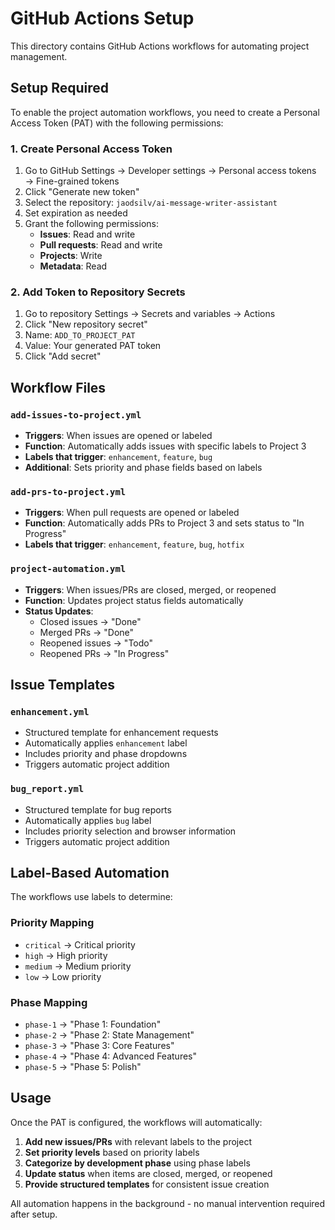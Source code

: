 # GitHub Actions Setup

This directory contains GitHub Actions workflows for automating project management.

## Setup Required

To enable the project automation workflows, you need to create a Personal Access Token (PAT) with the following permissions:

### 1. Create Personal Access Token

1. Go to GitHub Settings → Developer settings → Personal access tokens → Fine-grained tokens
2. Click "Generate new token"
3. Select the repository: `jaodsilv/ai-message-writer-assistant`
4. Set expiration as needed
5. Grant the following permissions:
   - **Issues**: Read and write
   - **Pull requests**: Read and write  
   - **Projects**: Write
   - **Metadata**: Read

### 2. Add Token to Repository Secrets

1. Go to repository Settings → Secrets and variables → Actions
2. Click "New repository secret"
3. Name: `ADD_TO_PROJECT_PAT`
4. Value: Your generated PAT token
5. Click "Add secret"

## Workflow Files

### `add-issues-to-project.yml`
- **Triggers**: When issues are opened or labeled
- **Function**: Automatically adds issues with specific labels to Project 3
- **Labels that trigger**: `enhancement`, `feature`, `bug`
- **Additional**: Sets priority and phase fields based on labels

### `add-prs-to-project.yml` 
- **Triggers**: When pull requests are opened or labeled
- **Function**: Automatically adds PRs to Project 3 and sets status to "In Progress"
- **Labels that trigger**: `enhancement`, `feature`, `bug`, `hotfix`

### `project-automation.yml`
- **Triggers**: When issues/PRs are closed, merged, or reopened
- **Function**: Updates project status fields automatically
- **Status Updates**:
  - Closed issues → "Done"
  - Merged PRs → "Done" 
  - Reopened issues → "Todo"
  - Reopened PRs → "In Progress"

## Issue Templates

### `enhancement.yml`
- Structured template for enhancement requests
- Automatically applies `enhancement` label
- Includes priority and phase dropdowns
- Triggers automatic project addition

### `bug_report.yml`
- Structured template for bug reports
- Automatically applies `bug` label
- Includes priority selection and browser information
- Triggers automatic project addition

## Label-Based Automation

The workflows use labels to determine:

### Priority Mapping
- `critical` → Critical priority
- `high` → High priority  
- `medium` → Medium priority
- `low` → Low priority

### Phase Mapping
- `phase-1` → "Phase 1: Foundation"
- `phase-2` → "Phase 2: State Management"
- `phase-3` → "Phase 3: Core Features" 
- `phase-4` → "Phase 4: Advanced Features"
- `phase-5` → "Phase 5: Polish"

## Usage

Once the PAT is configured, the workflows will automatically:

1. **Add new issues/PRs** with relevant labels to the project
2. **Set priority levels** based on priority labels  
3. **Categorize by development phase** using phase labels
4. **Update status** when items are closed, merged, or reopened
5. **Provide structured templates** for consistent issue creation

All automation happens in the background - no manual intervention required after setup.